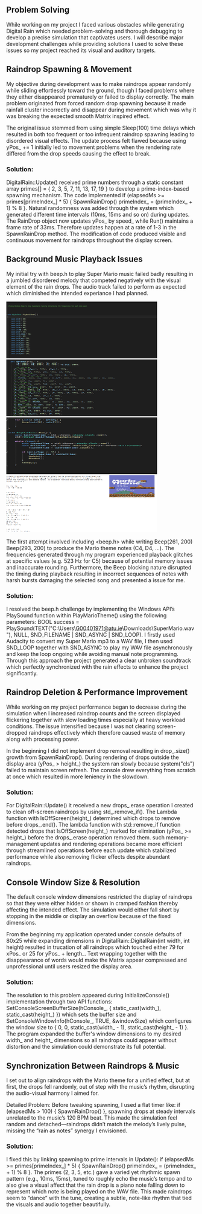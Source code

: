 ## Problem Solving

While working on my project I faced various obstacles while generating Digital Rain which needed problem-solving and thorough debugging to develop a precise simulation that captivates users. I will describe major development challenges while providing solutions I used to solve these issues so my project reached its visual and auditory targets.

## Raindrop Spawning & Movement
My objective during development was to make raindrops appear randomly while sliding effortlessly toward the ground, though I faced problems where they either disappeared prematurely or failed to display correctly. The main problem originated from forced random drop spawning because it made rainfall cluster incorrectly and disappear during movement which was why it was breaking the expected smooth Matrix inspired effect.

The original issue stemmed from using simple Sleep(100) time delays which resulted in both too frequent or too infrequent raindrop spawning leading to disordered visual effects. The update process felt flawed because using yPos_ += 1 initially led to movement problems when the rendering rate differed from the drop speeds causing the effect to break.

### Solution: 
DigitalRain::Update() received prime numbers through a static constant array primes[] = { 2, 3, 5, 7, 11, 13, 17, 19 } to develop a prime-index-based spawning mechanism. The code implemented if (elapsedMs >= primes[primeIndex_] * 5) { SpawnRainDrop() primeIndex_ = (primeIndex_ + 1) % 8 }. Natural randomness was added through the system which generated different time intervals (10ms, 15ms and so on) during updates. The RainDrop object now updates yPos_ by speed_ while Run() maintains a frame rate of 33ms. Therefore updates happen at a rate of 1-3 in the SpawnRainDrop method. The modification of code produced visible and continuous movement for raindrops throughout the display screen.

## Background Music Playback Issues
My initial try with beep.h to play Super Mario music failed badly resulting in a jumbled disordered melody that competed negatively with the visual element of the rain drops. The audio track failed to perform as expected which diminished the intended experiance I had planned.

<img src="docs/assets/images/image.png" width="400" height="150">

<img src="docs/assets/images/image (1).png" width="400" height="150">

<img src="docs/assets/images/image (2).png" width="400" height="150">

<img src="docs/assets/images/Screenshot 2025-04-02 153049.png" width="400" height="150">

The first attempt involved including <beep.h> while writing Beep(261, 200) Beep(293, 200) to produce the Mario theme notes (C4, D4, ...). The frequencies generated through my program experienced playback glitches at specific values (e.g. 523 Hz for C5) because of potential memory issues and inaccurate rounding. Furthermore, the Beep blocking nature disrupted the timing during playback resulting in incorrect sequences of notes with harsh bursts damaging the selected song and presented a issue for me.

### Solution: 
I resolved the beep.h challenge by implementing the Windows API’s PlaySound function within PlayMarioTheme() using the following parameters: BOOL success = PlaySound(TEXT("C:\\Users\\G00401971@atu.ie\\Downloads\\SuperMario.wav"), NULL, SND_FILENAME | SND_ASYNC | SND_LOOP). I firstly used Audacity to convert my Super Mario mp3 to a WAV file, I then used SND_LOOP together with SND_ASYNC to play my WAV file asynchronously and keep the loop ongoing while avoiding manual note programming. Through this approach the project generated a clear unbroken soundtrack which perfectly synchronized with the rain effects to enhance the project significantly.

## Raindrop Deletion & Performance Improvement

While working on my project performance began to decrease during the simulation when I increased raindrop counts and the screen displayed flickering together with slow loading times especially at heavy workload conditions. The issue intensified because I was not clearing screen-dropped raindrops effectively which therefore caused waste of memory along with processing power.

In the beginning I did not implement drop removal resulting in drop_.size() growth from SpawnRainDrop(). During rendering of drops outside the display area (yPos_ > height_) the system ran slowly because system("cls") failed to maintain screen refresh. The console drew everything from scratch at once which resulted in more leniency in the slowdown.

### Solution: 
For DigitalRain::Update() it received a new drops_.erase operation I created to clean off-screen raindrops by using std_.remove_if(). The Lambda function with IsOffScreen(height_) determined which drops to remove before drops_.end(). The lambda function with std::remove_if function detected drops that IsOffScreen(height_) marked for elimination (yPos_ >= height_) before the drops_.erase operation removed them. such memory-management updates and rendering operations became more efficient through streamlined operations before each update which stabilized performance while also removing flicker effects despite abundant raindrops.

## Console Window Size & Resolution
The default console window dimensions restricted the display of raindrops so that they were either hidden or shown in cramped fashion thereby affecting the intended effect. The simulation would either fall short by stopping in the middle or display an overflow because of the fixed dimensions.

From the beginning my application operated under console defaults of 80x25 while expanding dimensions in DigitalRain::DigitalRain(int width, int height) resulted in trucation of all raindrops which touched either 79 for xPos_ or 25 for yPos_ + length_. Text wrapping together with the disappearance of words would make the Matrix appear compressed and unprofessional until users resized the display area.

### Solution:
The resolution to this problem appeared during InitializeConsole() implementation through two API functions: SetConsoleScreenBufferSize(hConsole_, { static_cast<SHORT>(width_), static_cast<SHORT>(height_) }) which sets the buffer size and SetConsoleWindowInfo(hConsole_, TRUE, &windowSize) which configures the window size to { 0, 0, static_cast<SHORT>(width_ - 1), static_cast<SHORT>(height_ - 1) }. The program expanded the buffer's window dimensions to my desired width_ and height_ dimensions so all raindrops could appear without distortion and the simulation could demonstrate its full potential.

## Synchronization Between Raindrops & Music

I set out to align raindrops with the Mario theme for a unified effect, but at first, the drops fell randomly, out of step with the music’s rhythm, disrupting the audio-visual harmony I aimed for.

Detailed Problem: Before tweaking spawning, I used a flat timer like: if (elapsedMs > 100) { SpawnRainDrop() }, spawning drops at steady intervals unrelated to the music’s 120 BPM beat. This made the simulation feel random and detached—raindrops didn’t match the melody’s lively pulse, missing the “rain as notes” synergy I envisioned.

### Solution: 
I fixed this by linking spawning to prime intervals in Update(): if (elapsedMs >= primes[primeIndex_] * 5) { SpawnRainDrop() primeIndex_ = (primeIndex_ + 1) % 8 }. The primes (2, 3, 5, etc.) gave a varied yet rhythmic spawn pattern (e.g., 10ms, 15ms), tuned to roughly echo the music’s tempo and to also give a visual affect that the rain drop is a piano note falling down to represent which note is being played on the WAV file. This made raindrops seem to “dance” with the tune, creating a subtle, note-like rhythm that tied the visuals and audio together beautifully.


